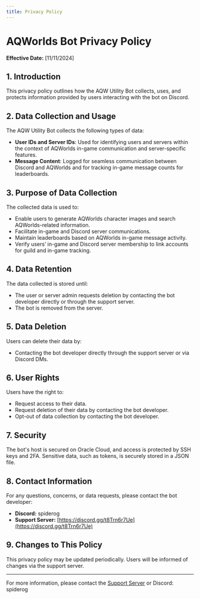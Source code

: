 ```yaml
---
title: Privacy Policy
---
```


# AQWorlds Bot Privacy Policy

**Effective Date:** [11/11/2024]

## 1. Introduction
This privacy policy outlines how the AQW Utility Bot collects, uses, and protects information provided by users interacting with the bot on Discord.

## 2. Data Collection and Usage
The AQW Utility Bot collects the following types of data:

- **User IDs and Server IDs**: Used for identifying users and servers within the context of AQWorlds in-game communication and server-specific features.
- **Message Content**: Logged for seamless communication between Discord and AQWorlds and for tracking in-game message counts for leaderboards.

## 3. Purpose of Data Collection
The collected data is used to:

- Enable users to generate AQWorlds character images and search AQWorlds-related information.
- Facilitate in-game and Discord server communications.
- Maintain leaderboards based on AQWorlds in-game message activity.
- Verify users’ in-game and Discord server membership to link accounts for guild and in-game tracking.

## 4. Data Retention
The data collected is stored until:

- The user or server admin requests deletion by contacting the bot developer directly or through the support server.
- The bot is removed from the server.

## 5. Data Deletion
Users can delete their data by:

- Contacting the bot developer directly through the support server or via Discord DMs.

## 6. User Rights
Users have the right to:

- Request access to their data.
- Request deletion of their data by contacting the bot developer.
- Opt-out of data collection by contacting the bot developer.

## 7. Security
The bot's host is secured on Oracle Cloud, and access is protected by SSH keys and 2FA. Sensitive data, such as tokens, is securely stored in a JSON file.

## 8. Contact Information
For any questions, concerns, or data requests, please contact the bot developer:

- **Discord:** spiderog
- **Support Server:** [https://discord.gg/t8Trn6r7Ue](https://discord.gg/t8Trn6r7Ue)

## 9. Changes to This Policy
This privacy policy may be updated periodically. Users will be informed of changes via the support server.

---

For more information, please contact the [Support Server](https://discord.gg/t8Trn6r7Ue) or Discord: spiderog
